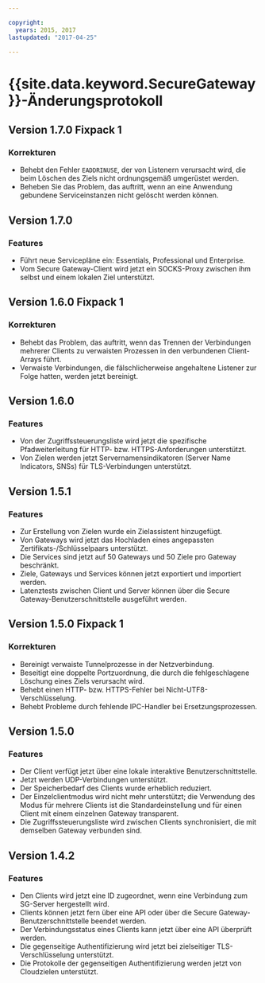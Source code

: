 ```yaml
---

copyright:
  years: 2015, 2017
lastupdated: "2017-04-25"

---
```


# {{site.data.keyword.SecureGateway}}-Änderungsprotokoll

## Version 1.7.0 Fixpack 1

### Korrekturen

- Behebt den Fehler `EADDRINUSE`, der von Listenern verursacht wird, die beim Löschen des Ziels nicht ordnungsgemäß umgerüstet werden.
- Beheben Sie das Problem, das auftritt, wenn an eine Anwendung gebundene Serviceinstanzen nicht gelöscht werden können.

## Version 1.7.0

### Features

- Führt neue Servicepläne ein: Essentials, Professional und Enterprise.
- Vom Secure Gateway-Client wird jetzt ein SOCKS-Proxy zwischen ihm selbst und einem lokalen Ziel unterstützt.

## Version 1.6.0 Fixpack 1

### Korrekturen

- Behebt das Problem, das auftritt, wenn das Trennen der Verbindungen mehrerer Clients zu verwaisten Prozessen in den verbundenen Client-Arrays führt.
- Verwaiste Verbindungen, die fälschlicherweise angehaltene Listener zur Folge hatten, werden jetzt bereinigt.

## Version 1.6.0

### Features

- Von der Zugriffssteuerungsliste wird jetzt die spezifische Pfadweiterleitung für HTTP- bzw. HTTPS-Anforderungen unterstützt.
- Von Zielen werden jetzt Servernamensindikatoren (Server Name Indicators, SNSs) für TLS-Verbindungen unterstützt.

## Version 1.5.1

### Features

- Zur Erstellung von Zielen wurde ein Zielassistent hinzugefügt.
- Von Gateways wird jetzt das Hochladen eines angepassten Zertifikats-/Schlüsselpaars unterstützt.
- Die Services sind jetzt auf 50 Gateways und 50 Ziele pro Gateway beschränkt.
- Ziele, Gateways und Services können jetzt exportiert und importiert werden.
- Latenztests zwischen Client und Server können über die Secure Gateway-Benutzerschnittstelle ausgeführt werden.

## Version 1.5.0 Fixpack 1

### Korrekturen

- Bereinigt verwaiste Tunnelprozesse in der Netzverbindung.
- Beseitigt eine doppelte Portzuordnung, die durch die fehlgeschlagene Löschung eines Ziels verursacht wird.
- Behebt einen HTTP- bzw. HTTPS-Fehler bei Nicht-UTF8-Verschlüsselung.
- Behebt Probleme durch fehlende IPC-Handler bei Ersetzungsprozessen.

## Version 1.5.0

### Features

- Der Client verfügt jetzt über eine lokale interaktive Benutzerschnittstelle.
- Jetzt werden UDP-Verbindungen unterstützt.
- Der Speicherbedarf des Clients wurde erheblich reduziert.
- Der Einzelclientmodus wird nicht mehr unterstützt; die Verwendung des Modus für mehrere Clients ist die Standardeinstellung und für einen Client mit einem einzelnen Gateway transparent.
- Die Zugriffssteuerungsliste wird zwischen Clients synchronisiert, die mit demselben Gateway verbunden sind.

## Version 1.4.2

### Features

- Den Clients wird jetzt eine ID zugeordnet, wenn eine Verbindung zum SG-Server hergestellt wird.
- Clients können jetzt fern über eine API oder über die Secure Gateway-Benutzerschnittstelle beendet werden.
- Der Verbindungsstatus eines Clients kann jetzt über eine API überprüft werden.
- Die gegenseitige Authentifizierung wird jetzt bei zielseitiger TLS-Verschlüsselung unterstützt.
- Die Protokolle der gegenseitigen Authentifizierung werden jetzt von Cloudzielen unterstützt.
